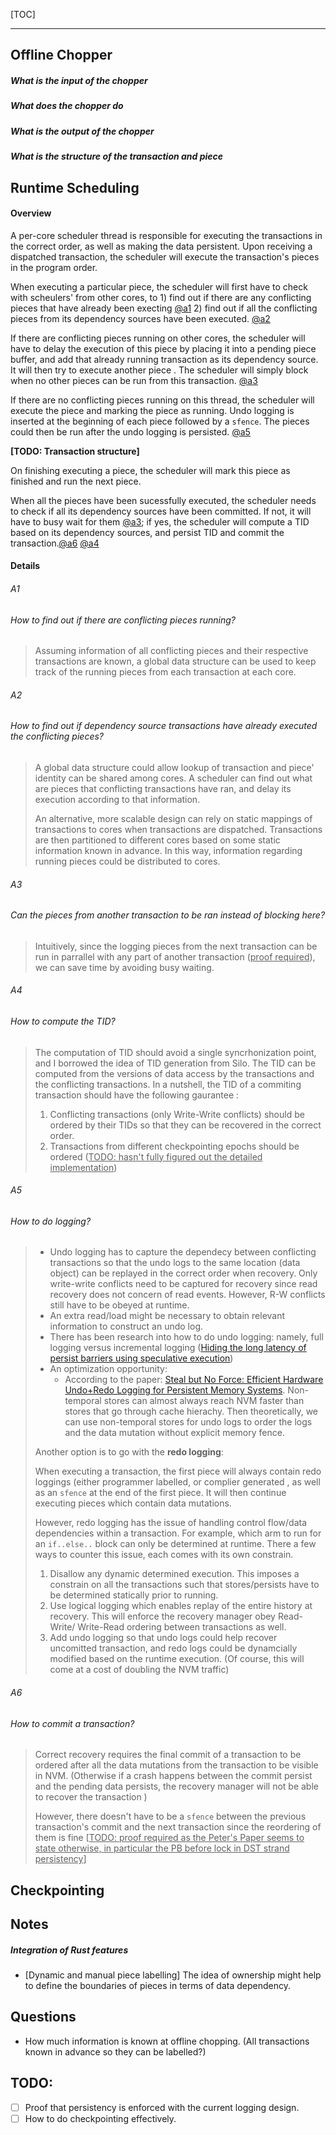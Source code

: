 [TOC]



------





## Offline Chopper

##### What is the input of the chopper 

##### What does the chopper do 

##### What is the output of the chopper

##### What is the structure of the transaction and piece 



## Runtime Scheduling 

#### Overview 

A per-core scheduler thread is responsible for executing the transactions in the correct order, as well as making the data persistent. Upon receiving a dispatched transaction, the scheduler will execute the transaction's pieces in the program order. 

When executing a particular piece, the scheduler will first have to check with scheulers' from other cores, to 1) find out if there are any conflicting pieces that have already been execting [@a1](#a1)   2) find out if all the conflicting pieces from its dependency sources have been executed. [@a2](#a2)

If there are conflicting pieces running on other cores, the scheduler will have to delay the execution of this piece by placing it into a pending piece buffer, and add that already running transaction as its dependency source. It will then try to execute another piece . The scheduler will simply block when no other pieces can be run from this transaction. [@a3](#a3)

If there are no conflicting pieces running on this thread, the scheduler will execute the piece and marking the piece as running. Undo logging is inserted at the beginning of each piece followed by a `sfence`. The pieces could then be run after the undo logging is persisted. [@a5](#a5)

**[TODO: Transaction structure]**

On finishing executing a piece, the scheduler will mark this piece as finished and run the next piece. 

When all the pieces have been sucessfully executed, the scheduler needs to check if all its dependency sources have been committed. If not, it will have to busy wait for them [@a3](#a3); if yes, the scheduler will compute a TID based on its dependency sources, and persist TID and commit the transaction.[@a6](#a6) [@a4](#a4) 



#### Details

###### A1

###### 	How to find out if there are conflicting pieces running?

> Assuming information of all conflicting pieces and their respective transactions are known, a global data structure can be used to keep track of the running pieces from each transaction at each core.  



###### A2

###### 	How to find out if dependency source transactions have already executed the conflicting pieces? 

> A global data structure could allow lookup of transaction and piece' identity can be shared among cores. A scheduler can find out what are pieces that conflicting transactions have ran, and delay its execution according to that information. 
>
> An alternative, more scalable design can rely on static mappings of transactions to cores when transactions are dispatched. Transactions are then partitioned to different cores based on some static information known in advance. In this way, information regarding running pieces could be distributed to cores. 



###### A3

###### 	Can the pieces from another transaction to be ran instead of blocking here?

> Intuitively, since the logging pieces from the next transaction can be run in parrallel with any part of another transaction (<u>proof required</u>), we can save time by avoiding busy waiting. 



###### A4

###### 	How to compute the TID?

> The computation of TID should avoid a single syncrhonization point, and I borrowed the idea of TID generation from Silo. The TID can be computed from the versions of data access by the transactions and the conflicting transactions.  In a nutshell, the TID of a commiting transaction should have the following gaurantee : 
>
> 1. Conflicting transactions (only Write-Write conflicts) should be ordered by their TIDs so that they can be recovered in the correct order. 
> 2. Transactions from different checkpointing epochs should be ordered (<u>TODO: hasn't fully figured out the detailed implementation</u>)



###### A5

###### 	How to do logging?

> - Undo logging has to capture the dependecy between conflicting transactions so that the undo logs to the same location (data object) can be replayed in the correct order when recovery. Only write-write conflicts need to be captured for recovery since read recovery does not concern of read events. However, R-W conflicts still have to be obeyed at runtime. 
> - An extra read/load might be necessary to obtain relevant information to construct an undo log. 
> - There has been research into how to do undo logging: namely, full logging versus incremental logging ([Hiding the long latency of persist barriers using speculative execution](https://dl.acm.org/citation.cfm?id=3080240))
> - An optimization opportunity: 
>   - According to the paper: [Steal but No Force: Efficient Hardware Undo+Redo Logging for Persistent Memory Systems](https://www.researchgate.net/publication/324095506_Steal_but_No_Force_Efficient_Hardware_UndoRedo_Logging_for_Persistent_Memory_Systems). Non-temporal stores can almost always reach NVM faster than stores that go through cache hierachy. Then theoretically, we can use non-temporal stores for undo logs to order the logs and the data mutation without explicit memory fence. 
>
> 
>
> Another option is to go with the **redo logging**: 
>
> When executing a transaction, the first piece will always contain redo loggings (either programmer labelled, or complier generated , as well as an `sfence` at the end of the first piece. It will then continue executing pieces which contain data mutations.
>
> However, redo logging has the issue of handling control flow/data dependencies within a transaction. For example, which arm to run for an `if..else..` block can only be determined at runtime. There a few ways to counter this issue, each comes with its own constrain. 
>
> 1. Disallow any  dynamic determined execution. This imposes a constrain on all the transactions such that stores/persists have to be determined statically prior to running. 
> 2. Use logical logging which enables replay of the entire history at recovery. This will enforce the recovery manager obey Read-Write/ Write-Read ordering between transactions as well. 
> 3. Add undo logging so that undo logs could help recover uncomitted transaction, and redo logs could be dynamcially modified based on the runtime execution. (Of course, this will come at a cost of doubling the NVM traffic)





###### A6

###### 	How to commit a transaction?

> Correct recovery requires the final commit of a transaction to be ordered after all the data mutations from the transaction to be visible in NVM. (Otherwise if a crash happens between the commit persist and the pending data persists, the recovery manager will not be able to recover the transaction )
>
> However, there doesn't have to be a `sfence` between the previous transaction's commit and the next transaction since the reordering of them is fine [<u>TODO: proof required as the Peter's Paper seems to state otherwise, in particular the PB before lock in DST strand persistency</u>]



## Checkpointing 











## Notes 

##### Integration of Rust features 

- [Dynamic and manual piece labelling] The idea of ownership might help to define the boundaries of pieces in terms of data dependency. 





## Questions 

- How much information is known at offline chopping. (All transactions known in advance so they can be labelled?)





## TODO:

- [ ] Proof that persistency is enforced with the current logging design.
- [ ] How to do checkpointing effectively. 